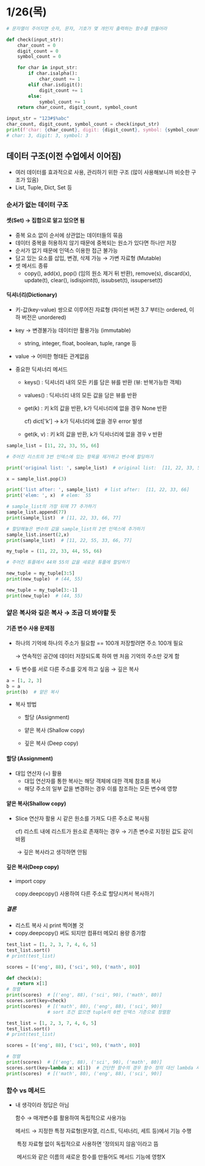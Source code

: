 # 1/26(목)

```Python
# 문자열이 주어지면 숫자, 문자, 기호가 몇 개인지 출력하는 함수를 만들어라

def check(input_str):
    char_count = 0
    digit_count = 0
    symbol_count = 0

    for char in input_str:
        if char.isalpha():
            char_count += 1
        elif char.isdigit():
            digit_count += 1
        else:
            symbol_count += 1
    return char_count, digit_count, symbol_count

input_str = "123#$%abc"
char_count, digit_count, symbol_count = check(input_str)
print(f'char: {char_count}, digit: {digit_count}, symbol: {symbol_count}')
# char: 3, digit: 3, symbol: 3
```



## 데이터 구조(이전 수업에서 이어짐)

* 여러 데이터를 효과적으로 사용, 관리하기 위한 구조 (많이 사용해보니까 비슷한 구조가 있음)
* List, Tuple, Dict, Set 등



### 순서가 없는 데이터 구조

#### 셋(Set) → 집합으로 알고 있으면 됨

* 중복 요소 없이 순서에 상관없는 데이터들의 묶음
* 데이터 중복을 허용하지 않기 때문에 중복되는 원소가 있다면 하나만 저장
* 순서가 없기 때문에 인덱스 이용한 접근 불가능
* 담고 있는 요소를 삽입, 변경, 삭제 가능 → 가변 자료형 (Mutable)
* 셋 메서드 종류
  * copy(), add(x), pop() (임의 원소 제거 뒤 반환), remove(s), discard(x), update(t), clear(), isdisjoint(t), issubset(t), issuperset(t)

#### 딕셔너리(Dictionary)

* 키-값(key-value) 쌍으로 이루어진 자료형 (파이썬 버전 3.7 부터는 ordered, 이하 버전은 unordered)

* key → 변경불가능 데이터만 활용가능 (immutable)

  * string, integer, float, boolean, tuple, range 등

* value → 어떠한 형태든 관계없음

* 중요한 딕셔너리 메서드

  * keys() : 딕셔너리 내의 모든 키를 담은 뷰를 반환 (뷰: 반복가능한 객체)

  * values() : 딕셔너리 내의 모든 값을 담은 뷰를 반환

  * get(k) : 키 k의 값을 반환, k가 딕셔너리에 없을 경우 None 반환

    cf) dict['k'] → k가 딕셔너리에 없을 경우 error 발생

  * get(k, v) : 키 k의 값을 반환, k가 딕셔너리에 없을 경우 v 반환

```python
sample_list = [11, 22, 33, 55, 66]

# 주어진 리스트의 3번 인덱스에 있는 항목을 제거하고 변수에 할당하기

print('original list: ', sample_list)  # original list:  [11, 22, 33, 55, 66]

x = sample_list.pop(3)

print('list after: ', sample_list)  # list after:  [11, 22, 33, 66]
print('elem: ', x)  # elem:  55

# sample_list의 가장 뒤에 77 추가하기
sample_list.append(77)
print(sample_list)  # [11, 22, 33, 66, 77]

# 할당해놓은 변수의 값을 sample_list의 2번 인덱스에 추가하기
sample_list.insert(2,x)
print(sample_list)  # [11, 22, 55, 33, 66, 77]
```



```python
my_tuple = (11, 22, 33, 44, 55, 66)

# 주어진 튜플에서 44와 55의 값을 새로운 튜플에 할당하기

new_tuple = my_tuple[3:5]
print(new_tuple)  # (44, 55)

new_tuple = my_tuple[3:-1]
print(new_tuple)  # (44, 55)
```



### 얕은 복사와 깊은 복사 → 조금 더 봐야할 듯

#### 기존 변수 사용 문제점

* 하나의 기억에 하나의 주소가 필요함 == 100개 저장할려면 주소 100개 필요

  → 연속적인 공간에 데이터 저장되도록 하여 맨 처음 기억의 주소만 갖게 함

* 두 변수를 서로 다른 주소를 갖게 하고 싶음 → 깊은 복사

```python
a = [1, 2, 3]
b = a
print(b)  # 얕은 복사
```

* 복사 방법

  * 할당 (Assignment)

  * 얕은 복사 (Shallow copy)

  * 깊은 복사 (Deep copy)

#### 할당 (Assignment)

* 대입 연산자 (=) 활용
  * 대입 연산자를 통한 복사는 해당 객체에 대한 객체 참조를 복사
  * 해당 주소의 일부 값을 변경하는 경우 이를 참조하는 모든 변수에 영향

#### 얕은 복사(Shallow copy)

* Slice 연산자 활용 시 같은 원소를 가져도 다른 주소로 복사됨

  cf) 리스트 내에 리스트가 원소로 존재하는 경우 → 기존 변수로 지정된 값도 같이 바뀜

  ​	→ 깊은 복사라고 생각하면 안됨

#### 깊은 복사(Deep copy)

* import copy

  copy.deepcopy() 사용하여 다른 주소로 할당시켜서 복사하기

##### 결론

* 리스트 복사 시 print 찍어볼 것
* copy.deepcopy() 써도 되지만 컴퓨터 메모리 용량 증가함

```python
test_list = [1, 2, 3, 7, 4, 6, 5]
test_list.sort()
# print(test_list)

scores = [('eng', 88), ('sci', 90), ('math', 80)]

def check(x):
    return x[1]
# 정렬
print(scores)  # [('eng', 88), ('sci', 90), ('math', 80)]
scores.sort(key=check)
print(scores)  # [('math', 80), ('eng', 88), ('sci', 90)]
               # sort 조건 없으면 tuple의 0번 인덱스 기준으로 정렬함
```

```python
test_list = [1, 2, 3, 7, 4, 6, 5]
test_list.sort()
# print(test_list)

scores = [('eng', 88), ('sci', 90), ('math', 80)]

# 정렬
print(scores)  # [('eng', 88), ('sci', 90), ('math', 80)]
scores.sort(key=lambda x: x[1])  # 간단한 함수의 경우 함수 정의 대신 lambda 사용하면 됨
print(scores)  # [('math', 80), ('eng', 88), ('sci', 90)]
```



### 함수 vs 메서드

* 내 생각이라 정답은 아님

  함수 → 매개변수를 활용하여 독립적으로 사용가능

  메서드 → 지정한 특정 자료형(문자열, 리스트, 딕셔너리, 세트 등)에서 기능 수행

  ​				 특정 자료형 없이 독립적으로 사용하면 '정의되지 않음'이라고 뜸

  ​				 메서드와 같은 이름의 새로운 함수를 만들어도 메서드 기능에 영향X

​	